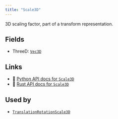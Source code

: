 ```yaml
---
title: "Scale3D"
---
```


3D scaling factor, part of a transform representation.

## Fields

* ThreeD: [`Vec3D`](../datatypes/vec3d.md)

## Links
 * 🐍 [Python API docs for `Scale3D`](https://ref.rerun.io/docs/python/HEAD/package/rerun/datatypes/scale3d/)
 * 🦀 [Rust API docs for `Scale3D`](https://docs.rs/rerun/0.9.0-alpha.6/rerun/datatypes/enum.Scale3D.html)


## Used by

* [`TranslationRotationScale3D`](../datatypes/translation_rotation_scale3d.md)
